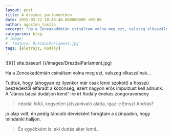 ```yaml
---
layout: post
title: A drezdai parlamentben
date: 2015-02-22 10:48:48.000000000 +00:00
author: agoston_laszlo
excerpt: "Ha a Zeneakadémián csináltam volna meg ezt, valszeg elkaszálnak..."
categories: blog
# image:
#  feature: DrezdaiParlament.jpg
tags: [életrajz, Kodály]
---
```


![]({{ site.baseurl }}/images/DrezdaiParlament.jpg)

Ha a Zeneakadémián csináltam volna meg ezt, valszeg elkaszálnak...

Tudtuk, hogy (ahogyan ez ilyenkor már csak lenni szokott) a hosszú beszédektől elfáradt a közönség, ezért nagyon erős impulzust kell adnunk. A "János bácsi dudáljon kend"-re írt Kodály énekes zongoraverseny

> népdal fölül, kegyetlen játszanivaló alatta, igaz-e Emszt András?

jó alap volt, én pedig táncoló dervisként forogtam a színpadon, hogy mindenki halljon.

> És egyébként is: aki dudás akar lenni...
